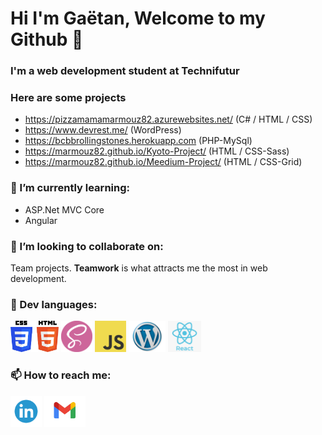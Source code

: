 # Hi I'm Gaëtan, Welcome to my Github 👋

### I'm a web development student at Technifutur



### Here are some projects 

- https://pizzamamamarmouz82.azurewebsites.net/ (C# / HTML / CSS)
- https://www.devrest.me/ (WordPress)
- https://bcbbrollingstones.herokuapp.com (PHP-MySql)
- https://marmouz82.github.io/Kyoto-Project/ (HTML / CSS-Sass)
- https://marmouz82.github.io/Meedium-Project/ (HTML / CSS-Grid)




### 🌱 I’m currently learning:

- ASP.Net MVC Core
- Angular




### 👯 I’m looking to collaborate on:

Team projects. **Teamwork** is what attracts me the most in web development.





### 💬 Dev languages:

<img src="https://github.com/Marmouz82/images/blob/main/Web-dev-logo/logoHtml.jpeg?raw=true" height="50px" />   <img src="https://github.com/Marmouz82/images/blob/main/Web-dev-logo/logoSass.png?raw=true" width="50px" />   <img src="https://github.com/Marmouz82/images/blob/main/Web-dev-logo/logoJS.png?raw=true" width="50px" />
<img src="https://github.com/Marmouz82/images/blob/main/Web-dev-logo/logo-WordPress.jpg?raw=true" height="50px" />
<img src="https://github.com/Marmouz82/images/blob/main/Web-dev-logo/React.png?raw=true" height="50px" />    





### 📫 How to reach me:

[<img src="https://github.com/Marmouz82/images/blob/main/linkedin.png?raw=true" height="50px" />](https://www.linkedin.com/in/ga%C3%ABtan-massart/)   <a href="mailto:gtn.massart@gmail.com"><img src="https://github.com/Marmouz82/images/blob/main/Web-dev-logo/Gmail-logo.png?raw=true" height="50px" /></a>



